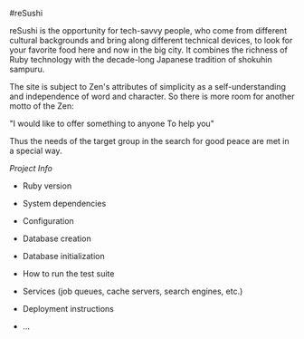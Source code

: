 #reSushi

reSushi is the opportunity for tech-savvy people,
who come from different cultural backgrounds and
bring along different technical devices,
to look for your favorite food here and now in the big city.
It combines the richness of Ruby technology with the decade-long Japanese tradition of shokuhin sampuru.

The site is subject to Zen's attributes of simplicity as a self-understanding and
independence of word and character. So there is more room for another motto of the Zen:

"I would like to offer something to anyone To help you"

Thus the needs of the target group in the search for good peace are met in a special way.

*Project Info*

* Ruby version

* System dependencies

* Configuration

* Database creation

* Database initialization

* How to run the test suite

* Services (job queues, cache servers, search engines, etc.)

* Deployment instructions

* ...
